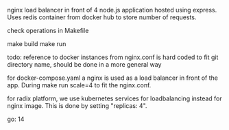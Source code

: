 nginx load balancer in front of 4 node.js application hosted using express. Uses redis container from docker hub to store number of requests. 

check operations in Makefile

make build
make run

todo: reference to docker instances from nginx.conf is hard coded to fit git directory name, should be done in a more general way


for docker-compose.yaml a nginx is used as a load balancer in front of the app. During make run scale=4 to fit the nginx.conf. 

for radix platform, we use kubernetes services for loadbalancing instead for nginx image. This is done by setting "replicas: 4".

go: 14
